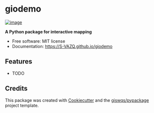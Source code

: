 # giodemo


[![image](https://img.shields.io/pypi/v/giodemo.svg)](https://pypi.python.org/pypi/giodemo)


**A Python package for interactive mapping**


-   Free software: MIT license
-   Documentation: https://S-VAZQ.github.io/giodemo
    

## Features

-   TODO

## Credits

This package was created with [Cookiecutter](https://github.com/cookiecutter/cookiecutter) and the [giswqs/pypackage](https://github.com/giswqs/pypackage) project template.
